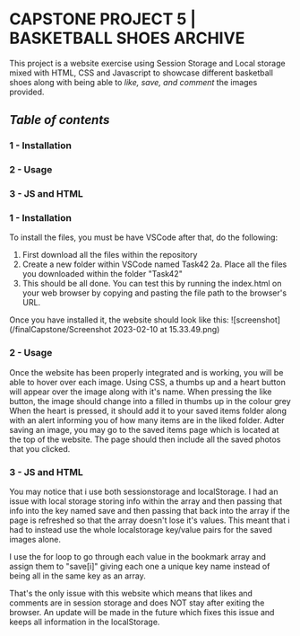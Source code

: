 # CAPSTONE PROJECT 5 | BASKETBALL SHOES ARCHIVE #

This project is a website exercise using Session Storage and Local storage mixed with HTML, CSS and Javascript to showcase different basketball shoes
along with being able to *like, save, and comment* the images provided.

## *Table of contents* ##
### 1 - Installation
### 2 - Usage
### 3 - JS and HTML 


### 1 - Installation ###
To install the files, you must be have VSCode after that, do the following:
1. First download all the files within the repository
2. Create a new folder within VSCode named Task42
  2a. Place all the files you downloaded within the folder "Task42"
3. This should be all done. You can test this by running the index.html on your web browser by copying and pasting the file path to the browser's URL.

Once you have installed it, the website should look like this:
![screenshot](/finalCapstone/Screenshot 2023-02-10 at 15.33.49.png)

### 2 - Usage ###
Once the website has been properly integrated and is working, you will be able to hover over each image. Using CSS, a thumbs up and a heart button will appear
over the image along with it's name. When pressing the like button, the image should change into a filled in thumbs up in the colour grey
When the heart is pressed, it should add it to your saved items folder along with an alert informing you of how many items are in the liked folder.
Adter saving an image, you may go to the saved items page which is located at the top of the website. 
The page should then include all the saved photos that you clicked.

### 3 - JS and HTML 
You may notice that i use both sessionstorage and localStorage. I had an issue with local storage storing info within the array and then passing that info into 
the key named save and then passing that back into the array if the page is refreshed so that the array doesn't lose it's values. This meant that i had to 
instead use the whole localstorage key/value pairs for the saved images alone. 

I use the for loop to go through each value in the bookmark array and assign them to "save[i]" giving each one a unique key name instead of being all in the same
key as an array. 

That's the only issue with this website which means that likes and comments are in session storage and does NOT stay after exiting the browser. An update will be 
made in the future which fixes this issue and keeps all information in the localStorage.
